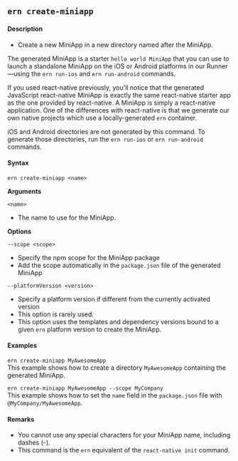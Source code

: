 ## `ern create-miniapp`

#### Description

* Create a new MiniApp in a new directory named after the MiniApp.  

The generated MiniApp is a starter `hello world MiniApp` that you can use to launch a standalone MiniApp on the iOS or Android platforms in our Runner—using the `ern run-ios` and `ern run-android` commands.  

If you used react-native previously, you'll notice that the generated JavaScript react-native MiniApp is exactly the same react-native starter app as the one provided by react-native. A MiniApp is simply a react-native application. One of the differences with react-native is that we generate our own native projects which use a locally-generated `ern` container.

iOS and Android directories are not generated by this command. To generate those directories, run the `ern run-ios` or `ern run-android` commands.

#### Syntax

`ern create-miniapp <name>`  

**Arguments**

`<name>`

* The name to use for the MiniApp.

**Options**  

`--scope <scope>`

* Specify the npm scope for the MiniApp package   
* Add the scope automatically in the `package.json` file of the generated MiniApp  

`--platformVersion <version>`

* Specify a platform version if different from the currently activated version  
* This option is rarely used.  
* This option uses the templates and dependency versions bound to a given `ern` platform version to create the MiniApp.

#### Examples

`ern create-miniapp MyAwesomeApp`  
This example shows how to create a directory `MyAwesomeApp` containing the generated MiniApp.  

`ern create-miniapp MyAwesomeApp --scope MyCompany`  
This example shows how to set the `name` field in the `package.json` file with `@MyCompany/MyAwesomeApp`.

#### Remarks

* You cannot use any special characters for your MiniApp name, including dashes (-).  
* This command is the `ern` equivalent of the `react-native init` command.  
